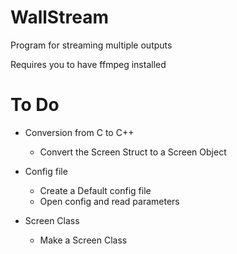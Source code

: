 # WallStream
Program for streaming multiple outputs

Requires you to have ffmpeg installed

# To Do
- Conversion from C to C++
    - Convert the Screen Struct to a Screen Object

- Config file
    - Create a Default config file
    - Open config and read parameters

- Screen Class
    - Make a Screen Class
